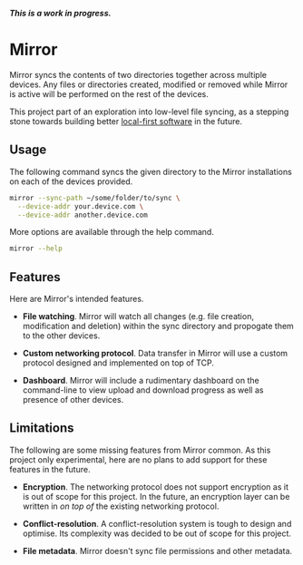 **_This is a work in progress._**

# Mirror

Mirror syncs the contents of two directories together across multiple devices. Any files or directories created, modified or removed while Mirror is active will be performed on the rest of the devices.

This project part of an exploration into low-level file syncing, as a stepping stone towards building better [local-first software](https://www.inkandswitch.com/local-first.html) in the future.

## Usage

The following command syncs the given directory to the Mirror installations on each of the devices provided.

```bash
mirror --sync-path ~/some/folder/to/sync \
  --device-addr your.device.com \
  --device-addr another.device.com
```

More options are available through the help command.

```bash
mirror --help
```

## Features

Here are Mirror's intended features.

* **File watching**. Mirror will watch all changes (e.g. file creation, modification and deletion) within the sync directory and propogate them to the other devices.

* **Custom networking protocol**. Data transfer in Mirror will use a custom protocol designed and implemented on top of TCP.

* **Dashboard**. Mirror will include a rudimentary dashboard on the command-line to view upload and download progress as well as presence of other devices.

## Limitations

The following are some missing features from Mirror common. As this project only experimental, here are no plans to add support for these features in the future.

* **Encryption**. The networking protocol does not support encryption as it is out of scope for this project. In the future, an encryption layer can be written in _on top of_ the existing networking protocol.

* **Conflict-resolution**. A conflict-resolution system is tough to design and optimise. Its complexity was decided to be out of scope for this project.

* **File metadata**. Mirror doesn't sync file permissions and other metadata.
